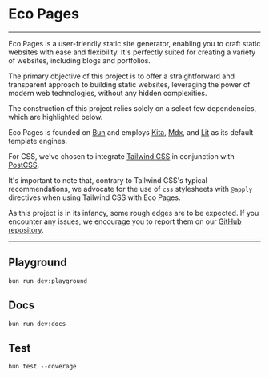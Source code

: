 # Eco Pages

---

Eco Pages is a user-friendly static site generator, enabling you to craft static websites with ease and flexibility. It's perfectly suited for creating a variety of websites, including blogs and portfolios.

The primary objective of this project is to offer a straightforward and transparent approach to building static websites, leveraging the power of modern web technologies, without any hidden complexities.

The construction of this project relies solely on a select few dependencies, which are highlighted below.

Eco Pages is founded on [Bun](https://bun.sh/) and employs [Kita](https://kita.js.org/), [Mdx](https://mdxjs.com/), and [Lit](https://lit.dev/) as its default template engines.

For CSS, we've chosen to integrate [Tailwind CSS](https://tailwindcss.com/) in conjunction with [PostCSS](https://postcss.org/).

It's important to note that, contrary to Tailwind CSS's typical recommendations, we advocate for the use of `css` stylesheets with `@apply` directives when using Tailwind CSS with Eco Pages.

As this project is in its infancy, some rough edges are to be expected. If you encounter any issues, we encourage you to report them on our [GitHub repository](https://github.com/andeeplus/eco-pages).

---

## Playground

`bun run dev:playground`

## Docs

`bun run dev:docs`

## Test

`bun test --coverage`
